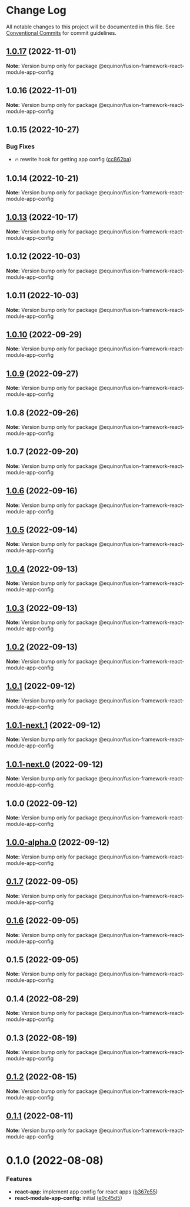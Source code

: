 # Change Log

All notable changes to this project will be documented in this file.
See [Conventional Commits](https://conventionalcommits.org) for commit guidelines.

## [1.0.17](https://github.com/equinor/fusion-framework/compare/@equinor/fusion-framework-react-module-app-config@1.0.16...@equinor/fusion-framework-react-module-app-config@1.0.17) (2022-11-01)

**Note:** Version bump only for package @equinor/fusion-framework-react-module-app-config

## 1.0.16 (2022-11-01)

**Note:** Version bump only for package @equinor/fusion-framework-react-module-app-config

## 1.0.15 (2022-10-27)

### Bug Fixes

-   :fire: rewrite hook for getting app config ([cc862ba](https://github.com/equinor/fusion-framework/commit/cc862ba3c23608be6d3406b9cf35d20af6eccb97))

## 1.0.14 (2022-10-21)

**Note:** Version bump only for package @equinor/fusion-framework-react-module-app-config

## [1.0.13](https://github.com/equinor/fusion-framework/compare/@equinor/fusion-framework-react-module-app-config@1.0.12...@equinor/fusion-framework-react-module-app-config@1.0.13) (2022-10-17)

**Note:** Version bump only for package @equinor/fusion-framework-react-module-app-config

## 1.0.12 (2022-10-03)

**Note:** Version bump only for package @equinor/fusion-framework-react-module-app-config

## 1.0.11 (2022-10-03)

**Note:** Version bump only for package @equinor/fusion-framework-react-module-app-config

## [1.0.10](https://github.com/equinor/fusion-framework/compare/@equinor/fusion-framework-react-module-app-config@1.0.9...@equinor/fusion-framework-react-module-app-config@1.0.10) (2022-09-29)

**Note:** Version bump only for package @equinor/fusion-framework-react-module-app-config

## [1.0.9](https://github.com/equinor/fusion-framework/compare/@equinor/fusion-framework-react-module-app-config@1.0.8...@equinor/fusion-framework-react-module-app-config@1.0.9) (2022-09-27)

**Note:** Version bump only for package @equinor/fusion-framework-react-module-app-config

## 1.0.8 (2022-09-26)

**Note:** Version bump only for package @equinor/fusion-framework-react-module-app-config

## 1.0.7 (2022-09-20)

**Note:** Version bump only for package @equinor/fusion-framework-react-module-app-config

## [1.0.6](https://github.com/equinor/fusion-framework/compare/@equinor/fusion-framework-react-module-app-config@1.0.5...@equinor/fusion-framework-react-module-app-config@1.0.6) (2022-09-16)

**Note:** Version bump only for package @equinor/fusion-framework-react-module-app-config

## [1.0.5](https://github.com/equinor/fusion-framework/compare/@equinor/fusion-framework-react-module-app-config@1.0.4...@equinor/fusion-framework-react-module-app-config@1.0.5) (2022-09-14)

**Note:** Version bump only for package @equinor/fusion-framework-react-module-app-config

## [1.0.4](https://github.com/equinor/fusion-framework/compare/@equinor/fusion-framework-react-module-app-config@1.0.3...@equinor/fusion-framework-react-module-app-config@1.0.4) (2022-09-13)

**Note:** Version bump only for package @equinor/fusion-framework-react-module-app-config

## [1.0.3](https://github.com/equinor/fusion-framework/compare/@equinor/fusion-framework-react-module-app-config@1.0.2...@equinor/fusion-framework-react-module-app-config@1.0.3) (2022-09-13)

**Note:** Version bump only for package @equinor/fusion-framework-react-module-app-config

## [1.0.2](https://github.com/equinor/fusion-framework/compare/@equinor/fusion-framework-react-module-app-config@1.0.1...@equinor/fusion-framework-react-module-app-config@1.0.2) (2022-09-13)

**Note:** Version bump only for package @equinor/fusion-framework-react-module-app-config

## [1.0.1](https://github.com/equinor/fusion-framework/compare/@equinor/fusion-framework-react-module-app-config@1.0.1-next.1...@equinor/fusion-framework-react-module-app-config@1.0.1) (2022-09-12)

**Note:** Version bump only for package @equinor/fusion-framework-react-module-app-config

## [1.0.1-next.1](https://github.com/equinor/fusion-framework/compare/@equinor/fusion-framework-react-module-app-config@1.0.1-next.0...@equinor/fusion-framework-react-module-app-config@1.0.1-next.1) (2022-09-12)

**Note:** Version bump only for package @equinor/fusion-framework-react-module-app-config

## [1.0.1-next.0](https://github.com/equinor/fusion-framework/compare/@equinor/fusion-framework-react-module-app-config@1.0.0...@equinor/fusion-framework-react-module-app-config@1.0.1-next.0) (2022-09-12)

**Note:** Version bump only for package @equinor/fusion-framework-react-module-app-config

## 1.0.0 (2022-09-12)

**Note:** Version bump only for package @equinor/fusion-framework-react-module-app-config

## [1.0.0-alpha.0](https://github.com/equinor/fusion-framework/compare/@equinor/fusion-framework-react-module-app-config@0.1.7...@equinor/fusion-framework-react-module-app-config@1.0.0-alpha.0) (2022-09-12)

**Note:** Version bump only for package @equinor/fusion-framework-react-module-app-config

## [0.1.7](https://github.com/equinor/fusion-framework/compare/@equinor/fusion-framework-react-module-app-config@0.1.6...@equinor/fusion-framework-react-module-app-config@0.1.7) (2022-09-05)

**Note:** Version bump only for package @equinor/fusion-framework-react-module-app-config

## [0.1.6](https://github.com/equinor/fusion-framework/compare/@equinor/fusion-framework-react-module-app-config@0.1.5...@equinor/fusion-framework-react-module-app-config@0.1.6) (2022-09-05)

**Note:** Version bump only for package @equinor/fusion-framework-react-module-app-config

## 0.1.5 (2022-09-05)

**Note:** Version bump only for package @equinor/fusion-framework-react-module-app-config

## 0.1.4 (2022-08-29)

**Note:** Version bump only for package @equinor/fusion-framework-react-module-app-config

## 0.1.3 (2022-08-19)

**Note:** Version bump only for package @equinor/fusion-framework-react-module-app-config

## [0.1.2](https://github.com/equinor/fusion-framework/compare/@equinor/fusion-framework-react-module-app-config@0.1.1...@equinor/fusion-framework-react-module-app-config@0.1.2) (2022-08-15)

**Note:** Version bump only for package @equinor/fusion-framework-react-module-app-config

## [0.1.1](https://github.com/equinor/fusion-framework/compare/@equinor/fusion-framework-react-module-app-config@0.1.0...@equinor/fusion-framework-react-module-app-config@0.1.1) (2022-08-11)

**Note:** Version bump only for package @equinor/fusion-framework-react-module-app-config

# 0.1.0 (2022-08-08)

### Features

-   **react-app:** implement app config for react apps ([b367e55](https://github.com/equinor/fusion-framework/commit/b367e550b1868ed30b067a9bfd99db09b269d862))
-   **react-module-app-config:** initial ([e0c45d5](https://github.com/equinor/fusion-framework/commit/e0c45d51cc573466cabd10f490a7d1612d6d6fdf))
